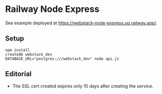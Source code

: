 # Railway Node Express

See example deployed at
<https://webstack-node-express.up.railway.app/>.

## Setup

```
npm install
createdb webstack_dev
DATABASE_URL="postgres:///webstack_dev" node api.js
```

## Editorial

* The SSL cert created expires only 10 days after creating the service.
